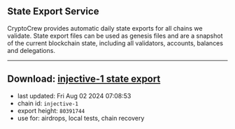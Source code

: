 ## State Export Service
CryptoCrew provides automatic daily state exports for all chains we validate. State export files can be used as genesis files and are a snapshot of the current blockchain state, including all validators, accounts, balances and delegations.

---
**Download: [injective-1 state export](https://dl-eu2.ccvalidators.com/SERVICE/injective/injective-1_export_80391744.json)**
---

- last updated: Fri Aug 02 2024 07:08:53
- chain id: `injective-1`
- export height: `80391744`
- use for: airdrops, local tests, chain recovery
